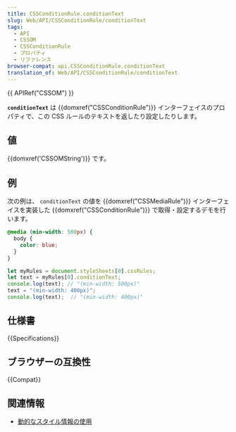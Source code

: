 ```yaml
---
title: CSSConditionRule.conditionText
slug: Web/API/CSSConditionRule/conditionText
tags:
  - API
  - CSSOM
  - CSSConditionRule
  - プロパティ
  - リファレンス
browser-compat: api.CSSConditionRule.conditionText
translation_of: Web/API/CSSConditionRule/conditionText
---
```

{{ APIRef("CSSOM") }}

**`conditionText`** は {{domxref("CSSConditionRule")}} インターフェイスのプロパティで、この CSS ルールのテキストを返したり設定したりします。

## 値

{{domxref('CSSOMString')}} です。

## 例

次の例は、 `conditionText` の値を {{domxref("CSSMediaRule")}} インターフェイスを実装した {{domxref("CSSConditionRule")}} で取得・設定するデモを行います。

```css
@media (min-width: 500px) {
  body {
    color: blue;
  }
}
```

```js
let myRules = document.styleSheets[0].cssRules;
let text = myRules[0].conditionText;
console.log(text); // "(min-width: 500px)"
text = "(min-width: 400px)";
console.log(text);  // "(min-width: 400px)"
```

## 仕様書

{{Specifications}}

## ブラウザーの互換性

{{Compat}}

## 関連情報

- [動的なスタイル情報の使用](/ja/docs/Web/API/CSS_Object_Model/Using_dynamic_styling_information)
